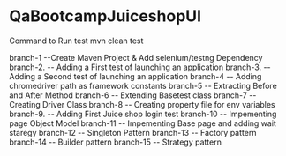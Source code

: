 # QaBootcampJuiceshopUI

Command to Run test
mvn clean test

branch-1  --Create Maven Project & Add selenium/testng Dependency 
branch-2. -- Adding a First test of launching an application
branch-3. -- Adding a Second test of launching an application
branch-4 -- Adding chromedriver path as framework constants
branch-5 -- Extracting Before and After Method
branch-6 -- Extending Basetest class
branch-7 -- Creating Driver Class
branch-8 --  Creating property file for env variables
branch-9. -- Adding First Juice shop login test
branch-10 -- Impementing page Object Model
branch-11 -- Impementing Base page and adding wait staregy
branch-12 -- Singleton Pattern
branch-13 -- Factory pattern
branch-14 -- Builder pattern
branch-15 -- Strategy pattern
